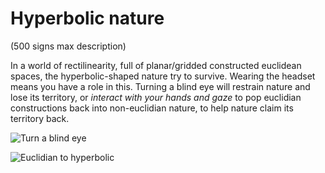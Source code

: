 # Hyperbolic nature

(500 signs max description)

In a world of rectilinearity, full of planar/gridded constructed euclidean spaces, the hyperbolic-shaped nature try to survive. Wearing the headset means you have a role in this. Turning a blind eye will restrain nature and lose its territory, or *interact with your hands and gaze* to pop euclidian constructions back into non-euclidian nature, to help nature claim its territory back. 



![Turn a blind eye](https://encrypted-tbn0.gstatic.com/images?q=tbn:ANd9GcRzF2rkjqzh5opj3b1xiRkq0nDm6e5ELuROf-_aeRPBwNLkOSb_6x_8S5aeI8xTfJMmoTg&usqp=CAU)

![Euclidian to hyperbolic](https://crochetcoralreef.org/wp-content/uploads/2020/03/Screen-Shot-2020-03-21-at-12.42.44-PM.png)

